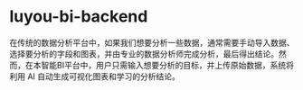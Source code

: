 # luyou-bi-backend
在传统的数据分析平台中，如果我们想要分析一些数据，通常需要手动导入数据、选择要分析的字段和图表，并由专业的数据分析师完成分析，最后得出结论。然而，在本智能BI平台中，用户只需输入想要分析的目标，并上传原始数据，系统将利用 AI 自动生成可视化图表和学习的分析结论。
